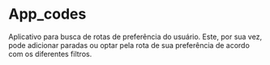 # App_codes

Aplicativo para busca de rotas de preferência do usuário. Este, por sua vez, pode adicionar paradas ou optar pela rota de sua preferência de acordo com os diferentes filtros.